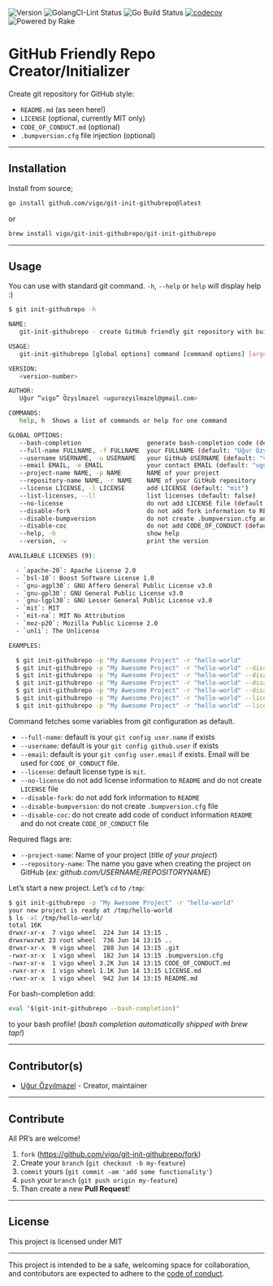 ![Version](https://img.shields.io/badge/version-0.3.3-orange.svg)
![GolangCI-Lint Status](https://github.com/vigo/git-init-githubrepo/actions/workflows/golang-lint.yml/badge.svg)
![Go Build Status](https://github.com/vigo/git-init-githubrepo/actions/workflows/go.yml/badge.svg)
[![codecov](https://codecov.io/gh/vigo/git-init-githubrepo/branch/main/graph/badge.svg?token=QFA1S8DT00)](https://codecov.io/gh/vigo/git-init-githubrepo)
![Powered by Rake](https://img.shields.io/badge/powered_by-rake-blue?logo=ruby)


# GitHub Friendly Repo Creator/Initializer

Create git repository for GitHub style:

- `README.md` (as seen here!)
- `LICENSE` (optional, currently MIT only)
- `CODE_OF_CONDUCT.md` (optional)
- `.bumpversion.cfg` file injection (optional)

---

## Installation

Install from source;

```bash
go install github.com/vigo/git-init-githubrepo@latest
```

or

```bash
brew install vigo/git-init-githubrepo/git-init-githubrepo
```

---

## Usage

You can use with standard git command. `-h`, `--help` or `help` will display
help :)

```bash
$ git init-githubrepo -h

NAME:
   git-init-githubrepo - create GitHub friendly git repository with built-in README, LICENSE and more...

USAGE:
   git-init-githubrepo [global options] command [command options] [arguments...]

VERSION:
   <version-number>

AUTHOR:
   Uğur “vigo” Özyılmazel <ugurozyilmazel@gmail.com>

COMMANDS:
   help, h  Shows a list of commands or help for one command

GLOBAL OPTIONS:
   --bash-completion                  generate bash-completion code (default: false)
   --full-name FULLNAME, -f FULLNAME  your FULLNAME (default: "Uğur Özyılmazel")
   --username USERNAME, -u USERNAME   your GitHub USERNAME (default: "vigo")
   --email EMAIL, -e EMAIL            your contact EMAIL (default: "ugurozyilmazel@gmail.com")
   --project-name NAME, -p NAME       NAME of your project
   --repository-name NAME, -r NAME    NAME of your GitHub repository
   --license LICENSE, -l LICENSE      add LICENSE (default: "mit")
   --list-licenses, --ll              list licenses (default: false)
   --no-license                       do not add LICENSE file (default: false)
   --disable-fork                     do not add fork information to README (default: false)
   --disable-bumpversion              do not create .bumpversion.cfg and badge to README (default: false)
   --disable-coc                      do not add CODE_OF_CONDUCT (default: false)
   --help, -h                         show help
   --version, -v                      print the version

AVALILABLE LICENSES (9):

  - `apache-20`: Apache License 2.0
  - `bsl-10`: Boost Software License 1.0
  - `gnu-agpl30`: GNU Affero General Public License v3.0
  - `gnu-gpl30`: GNU General Public License v3.0
  - `gnu-lgpl30`: GNU Lesser General Public License v3.0
  - `mit`: MIT
  - `mit-na`: MIT No Attribution
  - `moz-p20`: Mozilla Public License 2.0
  - `unli`: The Unlicense

EXAMPLES:

  $ git init-githubrepo -p "My Awesome Project" -r "hello-world"
  $ git init-githubrepo -p "My Awesome Project" -r "hello-world" --disable-fork
  $ git init-githubrepo -p "My Awesome Project" -r "hello-world" --disable-fork --disable-bumpversion
  $ git init-githubrepo -p "My Awesome Project" -r "hello-world" --disable-fork --disable-bumpversion --disable-coc
  $ git init-githubrepo -p "My Awesome Project" -r "hello-world" --disable-fork --disable-bumpversion --disable-coc --no-license
  $ git init-githubrepo -p "My Awesome Project" -r "hello-world" --license gnu-agpl30
  $ git init-githubrepo -p "My Awesome Project" -r "hello-world" --license moz-p20
```

Command fetches some variables from git configuration as default.

- `--full-name`: default is your `git config user.name` if exists
- `--username`: default is your `git config github.user` if exists
- `--email`: default is your `git config user.email` if exists. Email will be used for `CODE_OF_CONDUCT` file.
- `--license`: default license type is `mit`.
- `--no-license` do not add license information to `README` and do not create `LICENSE` file
- `--disable-fork`: do not add fork information to `README`
- `--disable-bumpversion`: do not create `.bumpversion.cfg` file
- `--disable-coc`: do not create add code of conduct information `README` and do not create `CODE_OF_CONDUCT` file

Required flags are:

- `--project-name`: Name of your project (*title of your project*)
- `--repository-name`: The name you gave when creating the project on GitHub
  (*ex: github.com/USERNAME/REPOSITORYNAME*)

Let’s start a new project. Let’s `cd` to `/tmp`:

```bash
$ git init-githubrepo -p "My Awesome Project" -r "hello-world"
your new project is ready at /tmp/hello-world
$ ls -al /tmp/hello-world/
total 16K
drwxr-xr-x  7 vigo wheel  224 Jun 14 13:15 .
drwxrwxrwt 23 root wheel  736 Jun 14 13:15 ..
drwxr-xr-x  9 vigo wheel  288 Jun 14 13:15 .git
-rwxr-xr-x  1 vigo wheel  182 Jun 14 13:15 .bumpversion.cfg
-rwxr-xr-x  1 vigo wheel 3.2K Jun 14 13:15 CODE_OF_CONDUCT.md
-rwxr-xr-x  1 vigo wheel 1.1K Jun 14 13:15 LICENSE.md
-rwxr-xr-x  1 vigo wheel  942 Jun 14 13:15 README.md
```

For bash-completion add:

```bash
eval "$(git-init-githubrepo --bash-completion)"
```

to your bash profile! (*bash completion automatically shipped with brew tap!*)

---

## Contributor(s)

* [Uğur Özyılmazel](https://github.com/vigo) - Creator, maintainer

---

## Contribute

All PR’s are welcome!

1. `fork` (https://github.com/vigo/git-init-githubrepo/fork)
1. Create your `branch` (`git checkout -b my-feature`)
1. `commit` yours (`git commit -am 'add some functionality'`)
1. `push` your `branch` (`git push origin my-feature`)
1. Than create a new **Pull Request**!

---

## License

This project is licensed under MIT

---

This project is intended to be a safe, welcoming space for collaboration, and
contributors are expected to adhere to the [code of conduct][coc].

[coc]: https://github.com/vigo/git-init-githubrepo/blob/main/CODE_OF_CONDUCT.md
